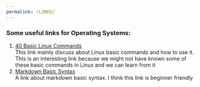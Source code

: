 ```yaml
---
permalink: /LINKS/
---
```


### Some useful links for Operating Systems:
1. [40 Basic Linux Commands](https://linoxide.com/essential-linux-basic-commands/)<br>
This link mainly discuss about Linux basic commands and how to use it. This is an interesting link because we might not have known some of these basic commands in Linux
and we can learn from it
2. [Markdown Basic Syntax](https://www.markdownguide.org/basic-syntax/)<br>
A link about markdown basic syntax. I think this link is beginner friendly
